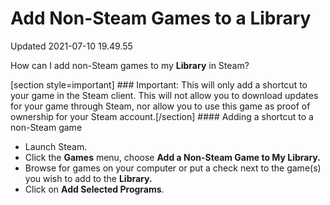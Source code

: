 # Add Non-Steam Games to a Library
Updated 2021-07-10 19.49.55

How can I add non-Steam games to my **Library** in Steam?  
  
[section style=important] ### Important:
This will only add a shortcut to your game in the Steam client. This will not allow you to download updates for your game through Steam, nor allow you to use this game as proof of ownership for your Steam account.[/section] #### Adding a shortcut to a non-Steam game

* Launch Steam.
* Click the **Games** menu, choose **Add a Non-Steam Game to My Library.**
* Browse for games on your computer or put a check next to the game(s) you wish to add to the **Library.**
* Click on **Add Selected Programs**.

  
  
